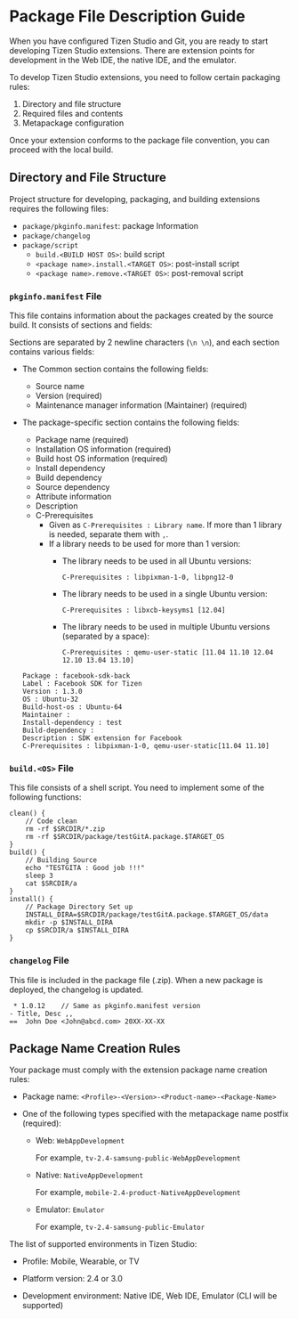 # Package File Description Guide

When you have configured Tizen Studio and Git, you are ready to start developing Tizen Studio extensions. There are extension points for development in the Web IDE, the native IDE, and the emulator.

To develop Tizen Studio extensions, you need to follow certain packaging rules:

1. Directory and file structure
2. Required files and contents
3. Metapackage configuration

Once your extension conforms to the package file convention, you can proceed with the local build.

## Directory and File Structure

Project structure for developing, packaging, and building extensions requires the following files:

- `package/pkginfo.manifest`: package Information
- `package/changelog`
- `package/script`
  - `build.<BUILD HOST OS>`: build script
  - `<package name>.install.<TARGET OS>`: post-install script
  - `<package name>.remove.<TARGET OS>`: post-removal script


### `pkginfo.manifest` File

This file contains information about the packages created by the source build. It consists of sections and fields:

Sections are separated by 2 newline characters (`\n \n`), and each section contains various fields:
- The Common section contains the following fields:
  - Source name
  - Version (required)
  - Maintenance manager information (Maintainer) (required)
- The package-specific section contains the following fields:
  - Package name (required)
  - Installation OS information (required)
  - Build host OS information (required)
  - Install dependency
  - Build dependency
  - Source dependency
  - Attribute information
  - Description
  - C-Prerequisites
    - Given as `C-Prerequisites : Library name`. If more than 1 library is needed, separate them with `,`.
    - If a library needs to be used for more than 1 version:
      - The library needs to be used in all Ubuntu versions:

        `C-Prerequisites : libpixman-1-0, libpng12-0`

      - The library needs to be used in a single Ubuntu version:

        `C-Prerequisites : libxcb-keysyms1 [12.04]`

      - The library needs to be used in multiple Ubuntu versions (separated by a space):

        `C-Prerequisites : qemu-user-static [11.04 11.10 12.04 12.10 13.04 13.10]`

  ```
  Package : facebook-sdk-back
  Label : Facebook SDK for Tizen
  Version : 1.3.0
  OS : Ubuntu-32
  Build-host-os : Ubuntu-64
  Maintainer :
  Install-dependency : test
  Build-dependency :
  Description : SDK extension for Facebook
  C-Prerequisites : libpixman-1-0, qemu-user-static[11.04 11.10]
  ```


### `build.<OS>` File

This file consists of a shell script. You need to implement some of the following functions:

```
clean() {
    // Code clean
    rm -rf $SRCDIR/*.zip
    rm -rf $SRCDIR/package/testGitA.package.$TARGET_OS
}
build() {
    // Building Source
    echo "TESTGITA : Good job !!!"
    sleep 3
    cat $SRCDIR/a
}
install() {
    // Package Directory Set up
    INSTALL_DIRA=$SRCDIR/package/testGitA.package.$TARGET_OS/data
    mkdir -p $INSTALL_DIRA
    cp $SRCDIR/a $INSTALL_DIRA
}
```

### `changelog` File

This file is included in the package file (.zip). When a new package is deployed, the changelog is updated.

```text
 * 1.0.12    // Same as pkginfo.manifest version
- Title, Desc ,,
==  John Doe <John@abcd.com> 20XX-XX-XX
```

## Package Name Creation Rules

Your package must comply with the extension package name creation rules:

- Package name: `<Profile>-<Version>-<Product-name>-<Package-Name>`

- One of the following types specified with the metapackage name postfix (required):

  - Web: `WebAppDevelopment`

    For example, `tv-2.4-samsung-public-WebAppDevelopment`

  - Native: `NativeAppDevelopment`

    For example, `mobile-2.4-product-NativeAppDevelopment`

  - Emulator: `Emulator`

    For example, `tv-2.4-samsung-public-Emulator`

The list of supported environments in Tizen Studio:

  - Profile: Mobile, Wearable, or TV

  - Platform version: 2.4 or 3.0

  - Development environment: Native IDE, Web IDE, Emulator (CLI will be supported)
